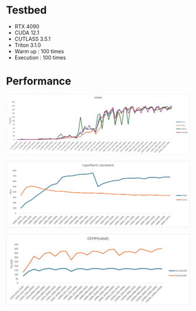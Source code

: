 # Testbed
- RTX 4090
- CUDA 12.1
- CUTLASS 3.5.1
- Triton 3.1.0
- Warm up : 100 times
- Execution : 100 times


# Performance

<p align="center"><img src=benchmark/gemm.png></p>

<p align="center"><img src=benchmark/layernorm_backward.png></p>

<p align="center"><img src=benchmark/w8a8.png></p>
